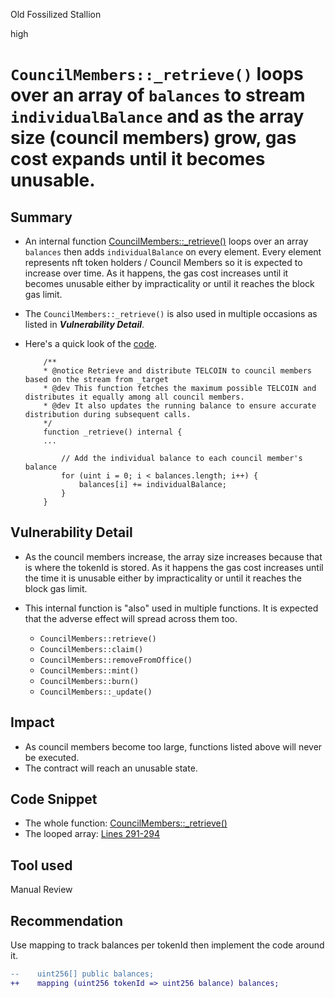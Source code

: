 Old Fossilized Stallion

high

# `CouncilMembers::_retrieve()` loops over an array of `balances` to stream `individualBalance` and as the array size (council members) grow, gas cost expands until it becomes unusable.

## Summary
- An internal function [CouncilMembers::_retrieve()](https://github.com/sherlock-audit/2024-01-telcoin/blob/main/telcoin-audit/contracts/sablier/core/CouncilMember.sol#L291-L294) loops over an array `balances` then adds `individualBalance` on every element. Every element represents nft token holders / Council Members so it is expected to increase over time. As it happens, the gas cost increases until it becomes unusable either by impracticality or until it reaches the block gas limit.

- The `CouncilMembers::_retrieve()` is also used in multiple occasions as listed in ***Vulnerability Detail***.

- Here's a quick look of the [code](https://github.com/sherlock-audit/2024-01-telcoin/blob/main/telcoin-audit/contracts/sablier/core/CouncilMember.sol#L262-L295).

    ```solidity
        /**
        * @notice Retrieve and distribute TELCOIN to council members based on the stream from _target
        * @dev This function fetches the maximum possible TELCOIN and distributes it equally among all council members.
        * @dev It also updates the running balance to ensure accurate distribution during subsequent calls.
        */
        function _retrieve() internal {
        ...

            // Add the individual balance to each council member's balance
            for (uint i = 0; i < balances.length; i++) {
                balances[i] += individualBalance;
            }
        }
    ```

## Vulnerability Detail
- As the council members increase, the array size increases because that is where the tokenId is stored. As it happens the gas cost increases until the time it is unusable either by impracticality or until it reaches the block gas limit.

- This internal function is "also" used in multiple functions. It is expected that the adverse effect will spread across them too.
    - `CouncilMembers::retrieve()`
    - `CouncilMembers::claim()`
    - `CouncilMembers::removeFromOffice()`
    - `CouncilMembers::mint()`
    - `CouncilMembers::burn()`
    - `CouncilMembers::_update()`

## Impact
- As council members become too large, functions listed above will never be executed.
- The contract will reach an unusable state.

## Code Snippet
- The whole function: [CouncilMembers::_retrieve()](https://github.com/sherlock-audit/2024-01-telcoin/blob/main/telcoin-audit/contracts/sablier/core/CouncilMember.sol#L262-L295)
- The looped array: [Lines 291-294](https://github.com/sherlock-audit/2024-01-telcoin/blob/main/telcoin-audit/contracts/sablier/core/CouncilMember.sol#L291-L294)

## Tool used

Manual Review

## Recommendation
Use mapping to track balances per tokenId then implement the code around it. 

```diff
--    uint256[] public balances;
++    mapping (uint256 tokenId => uint256 balance) balances;

```